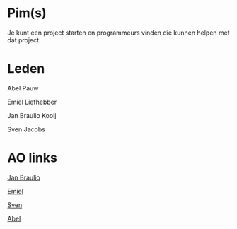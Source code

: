 # Pim(s)

Je kunt een project starten en programmeurs vinden die kunnen helpen met dat project.

# Leden

Abel Pauw

Emiel Liefhebber

Jan Braulio Kooij

Sven Jacobs

# AO links

[Jan Braulio](https://167927.ao-alkmaar.nl/)

[Emiel](https://171208.ao-alkmaar.nl/)

[Sven](https://171262.ao-alkmaar.nl/)

[Abel](https://164554.ao-alkmaar.nl/cv)